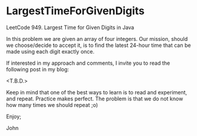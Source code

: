 # LargestTimeForGivenDigits
LeetCode 949. Largest Time for Given Digits in Java

In this problem we are given an array of four integers.
Our mission, should we choose/decide to accept it, is
to find the latest 24-hour time that can be made using 
each digit exactly once.

If interested in my approach and comments, I invite you
to read the following post in my blog:

<T.B.D.>

Keep in mind that one of the best ways to learn is to
read and experiment, and repeat. Practice makes perfect.
The problem is that we do not know how many times we
should repeat ;o)

Enjoy;

John
